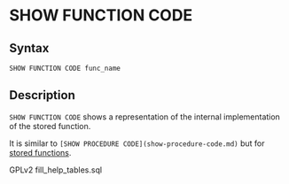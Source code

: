 
# SHOW FUNCTION CODE

## Syntax


```
SHOW FUNCTION CODE func_name
```

## Description


`SHOW FUNCTION CODE` shows a representation of the internal implementation of the stored function.


It is similar to `[SHOW PROCEDURE CODE](show-procedure-code.md)` but for [stored functions](../../../../../server-usage/programming-customizing-mariadb/stored-routines/stored-functions/README.md).


GPLv2 fill_help_tables.sql

